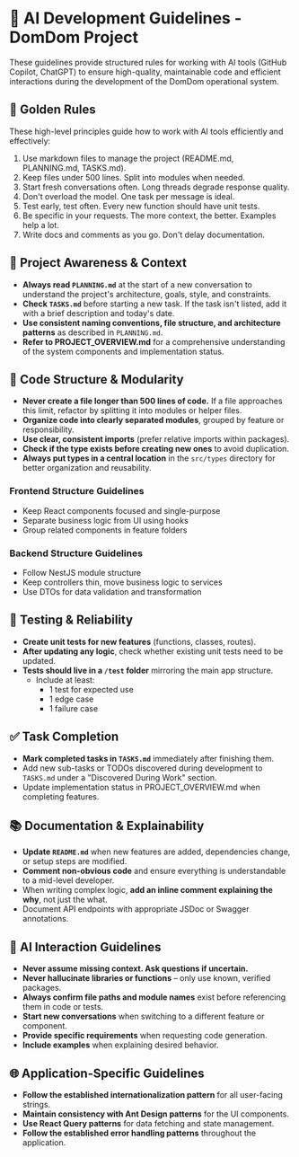 # 📏 AI Development Guidelines - DomDom Project

These guidelines provide structured rules for working with AI tools (GitHub Copilot, ChatGPT) to ensure high-quality, maintainable code and efficient interactions during the development of the DomDom operational system.

## 🌟 Golden Rules

These high-level principles guide how to work with AI tools efficiently and effectively:

1. Use markdown files to manage the project (README.md, PLANNING.md, TASKS.md).
2. Keep files under 500 lines. Split into modules when needed.
3. Start fresh conversations often. Long threads degrade response quality.
4. Don't overload the model. One task per message is ideal.
5. Test early, test often. Every new function should have unit tests.
6. Be specific in your requests. The more context, the better. Examples help a lot.
7. Write docs and comments as you go. Don't delay documentation.

## 🔄 Project Awareness & Context

- **Always read `PLANNING.md`** at the start of a new conversation to understand the project's architecture, goals, style, and constraints.
- **Check `TASKS.md`** before starting a new task. If the task isn't listed, add it with a brief description and today's date.
- **Use consistent naming conventions, file structure, and architecture patterns** as described in `PLANNING.md`.
- **Refer to PROJECT_OVERVIEW.md** for a comprehensive understanding of the system components and implementation status.

## 🧱 Code Structure & Modularity

- **Never create a file longer than 500 lines of code.** If a file approaches this limit, refactor by splitting it into modules or helper files.
- **Organize code into clearly separated modules**, grouped by feature or responsibility.
- **Use clear, consistent imports** (prefer relative imports within packages).
- **Check if the type exists before creating new ones** to avoid duplication.
- **Always put types in a central location** in the `src/types` directory for better organization and reusability.

### Frontend Structure Guidelines

- Keep React components focused and single-purpose
- Separate business logic from UI using hooks
- Group related components in feature folders

### Backend Structure Guidelines

- Follow NestJS module structure
- Keep controllers thin, move business logic to services
- Use DTOs for data validation and transformation

## 🧪 Testing & Reliability

- **Create unit tests for new features** (functions, classes, routes).
- **After updating any logic**, check whether existing unit tests need to be updated.
- **Tests should live in a `/test` folder** mirroring the main app structure.
  - Include at least:
    - 1 test for expected use
    - 1 edge case
    - 1 failure case

## ✅ Task Completion

- **Mark completed tasks in `TASKS.md`** immediately after finishing them.
- Add new sub-tasks or TODOs discovered during development to `TASKS.md` under a "Discovered During Work" section.
- Update implementation status in PROJECT_OVERVIEW.md when completing features.

## 📚 Documentation & Explainability

- **Update `README.md`** when new features are added, dependencies change, or setup steps are modified.
- **Comment non-obvious code** and ensure everything is understandable to a mid-level developer.
- When writing complex logic, **add an inline comment explaining the why**, not just the what.
- Document API endpoints with appropriate JSDoc or Swagger annotations.

## 🧠 AI Interaction Guidelines

- **Never assume missing context. Ask questions if uncertain.**
- **Never hallucinate libraries or functions** – only use known, verified packages.
- **Always confirm file paths and module names** exist before referencing them in code or tests.
- **Start new conversations** when switching to a different feature or component.
- **Provide specific requirements** when requesting code generation.
- **Include examples** when explaining desired behavior.

## 🌐 Application-Specific Guidelines

- **Follow the established internationalization pattern** for all user-facing strings.
- **Maintain consistency with Ant Design patterns** for the UI components.
- **Use React Query patterns** for data fetching and state management.
- **Follow the established error handling patterns** throughout the application.
